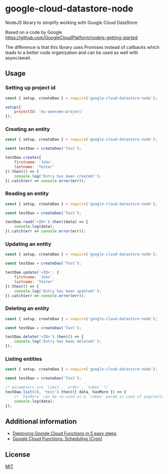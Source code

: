 # google-cloud-datastore-node

NodeJS library to simplify working with Google Cloud DataStore

Based on a code by Google https://github.com/GoogleCloudPlatform/nodejs-getting-started

The difference is that this library uses Promises instead of callbacks which leads to a better code organization
and can be used as well with async/await.

## Usage

### Setting up project id

```js
const { setup, createDao } = require('google-cloud-datastore-node');

setup({
    projectId: 'my-awesome-project'
});
```

### Creating an entity

```js
const { setup, createDao } = require('google-cloud-datastore-node');

const testDao = createDao('Test');

testDao.create({
    firstname: 'John',
    lastname: 'Tester'
}).then(() => {
    console.log('Entry has been created!');
}).catch(err => console.error(err));
```

### Reading an entity

```js
const { setup, createDao } = require('google-cloud-datastore-node');

const testDao = createDao('Test');

testDao.read('<ID>').then((data) => {
    console.log(data);
}).catch(err => console.error(err));
```

### Updating an entity

```js
const { setup, createDao } = require('google-cloud-datastore-node');

const testDao = createDao('Test');

testDao.update('<ID>', {
    firstname: 'John',
    lastname: 'Tester'
}).then(() => {
    console.log('Entry has been updated!');
}).catch(err => console.error(err));
```

### Deleting an entity

```js
const { setup, createDao } = require('google-cloud-datastore-node');

const testDao = createDao('Test');

testDao.delete('<ID>').then(() => {
    console.log('Entry has been deleted!');
});
```

### Listing entities

```js
const { setup, createDao } = require('google-cloud-datastore-node');

const testDao = createDao('Test');

/* parameters are `limit`, `order`, `token` */
testDao.list(10, 'test').then(({ data, hasMore }) => {
    /* `hasMore` can be re-used as a `token` param in case of pagination implementation */
    console.log(data);
});
```

## Additional information

* [Deploying Google Cloud Functions in 5 easy steps](https://medium.com/@viatsko/deploying-google-cloud-functions-in-5-easy-steps-21f6d837c6bb)
* [Google Cloud Functions: Scheduling (Cron)](https://medium.com/@viatsko/google-cloud-functions-scheduling-cron-5657c2ae5212)

## License

[MIT](./LICENSE)
